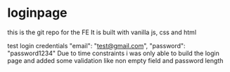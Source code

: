 # loginpage
this is the git repo for the FE 
It is built with vanilla js, css and html

test login credentials
    "email": "test@gmail.com",
    "password": "password1234"
Due to time constraints i was only able to build the login page and added some validation like non empty field and password length
